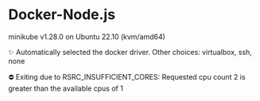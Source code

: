 # Docker-Node.js

minikube v1.28.0 on Ubuntu 22.10 (kvm/amd64)

✨  Automatically selected the docker driver. Other choices: virtualbox, ssh, none

⛔  Exiting due to RSRC_INSUFFICIENT_CORES: Requested cpu count 2 is greater than the available cpus of 1
